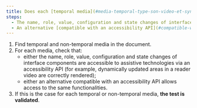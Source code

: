 ```yaml
---
title: Does each [temporal media](#media-temporal-type-son-video-et-synchronise) and [non-temporal](#media-non-temporal) satisfy one of these conditions (except in special cases) ?
steps:
  - The name, role, value, configuration and state changes of interface components are accessible to assistive technologies via an accessibility API.
  - An alternative [compatible with an accessibility API](#compatible-with-assistive-technologies) allows access to the same functionalities.
---
```


1. Find temporal and non-temporal media in the document.
2. For each media, check that:
   - either the name, role, value, configuration and state changes of interface components are accessible to assistive technologies via an accessibility API (for example, dynamically updated areas in a reader video are correctly rendered);
   - either an alternative compatible with an accessibility API allows access to the same functionalities.
3. If this is the case for each temporal or non-temporal media, **the test is validated**.
